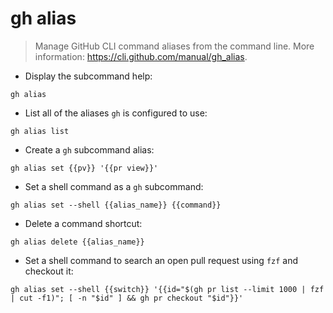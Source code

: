 # gh alias

> Manage GitHub CLI command aliases from the command line.
> More information: <https://cli.github.com/manual/gh_alias>.

- Display the subcommand help:

`gh alias`

- List all of the aliases `gh` is configured to use:

`gh alias list`

- Create a `gh` subcommand alias:

`gh alias set {{pv}} '{{pr view}}'`

- Set a shell command as a `gh` subcommand:

`gh alias set --shell {{alias_name}} {{command}}`

- Delete a command shortcut:

`gh alias delete {{alias_name}}`

- Set a shell command to search an open pull request using `fzf` and checkout it:

`gh alias set --shell {{switch}} '{{id="$(gh pr list --limit 1000 | fzf | cut -f1)"; [ -n "$id" ] && gh pr checkout "$id"}}'`
